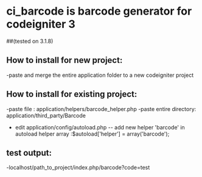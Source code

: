 # ci_barcode is barcode generator for codeigniter 3 
##(tested on 3.1.8)


## How to install for new project:
-paste and merge the entire application folder to a new codeigniter project


## How to install for existing project:
-paste file : application/helpers/barcode_helper.php
-paste entire directory: application/third_party/Barcode
- edit application/config/autoload.php
-- add new helper 'barcode' in autoload helper array :$autoload['helper'] = array('barcode');

## test output:
-localhost/path_to_project/index.php/barcode?code=test
